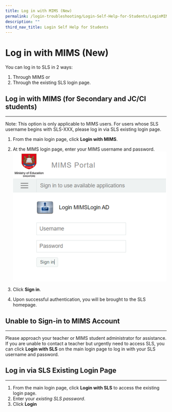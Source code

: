```yaml
---
title: Log in with MIMS (New)
permalink: /login-troubleshooting/Login-Self-Help-for-Students/LoginMIMSStudent/
description: ""
third_nav_title: Login Self Help for Students
---
```

Log in with MIMS (New)
======================

   You can log in to SLS in 2 ways:

1. Through MIMS or
2. Through the existing SLS login page.
 
   
Log in with MIMS (for Secondary and JC/CI students)
---------------------------------------------------

---

 Note: This option is only applicable to MIMS users. For users whose SLS username begins with SLS-XXX, please log in via SLS existing login page.

1. From the main login page, click **Login with MIMS**.
2. At the MIMS login page, enter your MIMS username and password.
  ![](images/Media/2Teacher/LTM1.png) 

3. Click **Sign in**.
4. Upon successful authentication, you will be brought to the SLS homepage.
    
  Unable to Sign-in to MIMS Account
---------------------------------

---

Please approach your teacher or MIMS student administrator for assistance. If you are unable to contact a teacher but urgently need to access SLS, you can click **Login with SLS** on the main login page to log in with your SLS username and password.

   
 Log in via SLS Existing Login Page
----------------------------------

---

1. From the main login page, click **Login with SLS** to access the existing login page.
2. Enter your *existing SLS password*.
3. Click **Login**